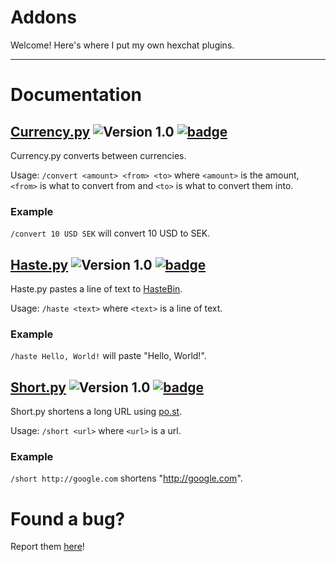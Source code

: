 # Addons
Welcome! Here's where I put my own hexchat plugins.

-----

# Documentation

## [Currency.py](currency.py) ![Version 1.0](https://img.shields.io/badge/release-v1.0-blue.svg) [![badge](https://img.shields.io/badge/license-Apache%202-blue.svg)](http://www.apache.org/licenses/LICENSE-2.0)

Currency.py converts between currencies.

Usage: `/convert <amount> <from> <to>` where `<amount>` is the amount, `<from>` is what to convert from and `<to>` is what to convert them into.
### Example
`/convert 10 USD SEK` will convert 10 USD to SEK.


## [Haste.py](haste.py) ![Version 1.0](https://img.shields.io/badge/release-v1.0-blue.svg) [![badge](https://img.shields.io/badge/license-Apache%202-blue.svg)](http://www.apache.org/licenses/LICENSE-2.0)


Haste.py pastes a line of text to [HasteBin](http://hastebin.com).

Usage: `/haste <text>` where `<text>` is a line of text.
### Example
`/haste Hello, World!` will paste "Hello, World!".

## [Short.py](short.py) ![Version 1.0](https://img.shields.io/badge/release-v1.0-blue.svg) [![badge](https://img.shields.io/badge/license-Apache%202-blue.svg)](http://www.apache.org/licenses/LICENSE-2.0)


Short.py shortens a long URL using [po.st](http://po.st).

Usage: `/short <url>` where `<url>` is a url.
### Example
`/short http://google.com` shortens "http://google.com".



# Found a bug?
Report them [here](https://github.com/Sven65/addons/issues)!
